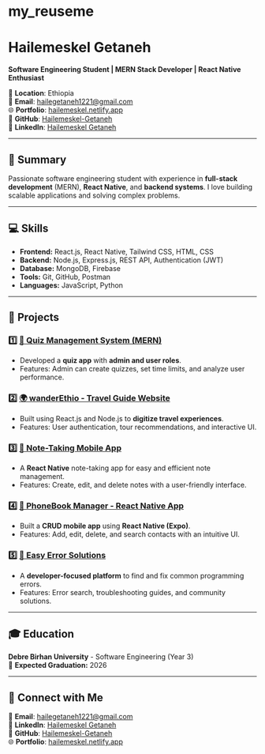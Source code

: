 # my_reuseme
# Hailemeskel Getaneh
**Software Engineering Student | MERN Stack Developer | React Native Enthusiast**

📍 **Location**: Ethiopia  
📧 **Email**: hailegetaneh1221@gmail.com  
🌐 **Portfolio**: [hailemeskel.netlify.app](https://hailemeskel.netlify.app)  
🔗 **GitHub**: [Hailemeskel-Getaneh](https://github.com/Hailemeskel-Getaneh)  
💼 **LinkedIn**: [Hailemeskel Getaneh](https://linkedin.com/in/hailemeskel-getaneh)

---

## 🎯 Summary
Passionate software engineering student with experience in **full-stack development** (MERN), **React Native**, and **backend systems**. I love building scalable applications and solving complex problems.

---

## 💻 Skills
- **Frontend:** React.js, React Native, Tailwind CSS, HTML, CSS
- **Backend:** Node.js, Express.js, REST API, Authentication (JWT)
- **Database:** MongoDB, Firebase
- **Tools:** Git, GitHub, Postman
- **Languages:** JavaScript, Python

---

## 🐂 Projects
### 1️⃣ [🌟 Quiz Management System (MERN)](https://github.com/Hailemeskel-Getaneh/QuizApp)
   - Developed a **quiz app** with **admin and user roles**.
   - Features: Admin can create quizzes, set time limits, and analyze user performance.

### 2️⃣ [🌍 wanderEthio - Travel Guide Website](https://github.com/Hailemeskel-Getaneh/wanderEthio)
   - Built using React.js and Node.js to **digitize travel experiences**.
   - Features: User authentication, tour recommendations, and interactive UI.

### 3️⃣ [📓 Note-Taking Mobile App](https://github.com/Hailemeskel-Getaneh/Note_taking_mobile_app.git)
   - A **React Native** note-taking app for easy and efficient note management.
   - Features: Create, edit, and delete notes with a user-friendly interface.

### 4️⃣ [📱 PhoneBook Manager - React Native App](https://github.com/Hailemeskel-Getaneh/PhoneBook-Manager)
   - Built a **CRUD mobile app** using **React Native (Expo)**.
   - Features: Add, edit, delete, and search contacts with an intuitive UI.

### 5️⃣ [🔧 Easy Error Solutions](https://github.com/Hailemeskel-Getaneh/EasyErrorSolutions.git)
   - A **developer-focused platform** to find and fix common programming errors.
   - Features: Error search, troubleshooting guides, and community solutions.

---

## 🎓 Education
**Debre Birhan University** - Software Engineering (Year 3)  
📅 **Expected Graduation:** 2026

---

## 👯️ Connect with Me
📧 **Email**: hailegetaneh1221@gmail.com  
💼 **LinkedIn**: [Hailemeskel Getaneh](https://linkedin.com/in/hailemeskel-getaneh)  
📂 **GitHub**: [Hailemeskel-Getaneh](https://github.com/Hailemeskel-Getaneh)  
🌐 **Portfolio**: [hailemeskel.netlify.app](https://hailemeskel.netlify.app)

